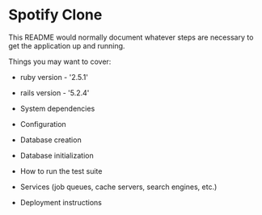 # Spotify Clone

This README would normally document whatever steps are necessary to get the
application up and running.

Things you may want to cover:

* ruby version - '2.5.1'

* rails version - '5.2.4'

* System dependencies

* Configuration

* Database creation

* Database initialization

* How to run the test suite

* Services (job queues, cache servers, search engines, etc.)

* Deployment instructions
